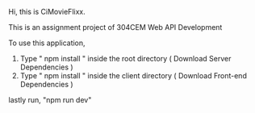 Hi, this is CiMovieFlixx.

This is an assignment project of 304CEM Web API Development

To use this application, 


1. Type  " npm install " inside the root directory  ( Download Server Dependencies ) 
2. Type " npm install " inside the client directory ( Download Front-end Dependencies )

lastly run, "npm run dev"
